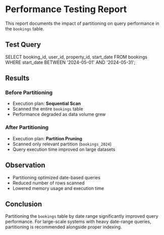 # Performance Testing Report

This report documents the impact of partitioning on query performance in the `bookings` table.



## Test Query

SELECT booking_id, user_id, property_id, start_date
FROM bookings
WHERE start_date BETWEEN '2024-05-01' AND '2024-05-31';




## Results

### Before Partitioning

* Execution plan: **Sequential Scan**
* Scanned the entire `bookings` table
* Performance degraded as data volume grew

### After Partitioning

* Execution plan: **Partition Pruning**
* Scanned only relevant partition (`bookings_2024`)
* Query execution time improved on large datasets



## Observation

* Partitioning optimized date-based queries
* Reduced number of rows scanned
* Lowered memory usage and execution time



## Conclusion

Partitioning the `bookings` table by date range significantly improved query performance.
For large-scale systems with heavy date-range queries, partitioning is recommended alongside proper indexing.

